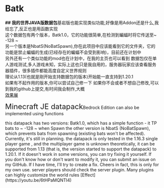 # Batk
**## 我的世界JAVA版数据包**基岩版也能实现类似功能,好像是用Addon还是什么,我给忘了,反正也是用函数实现  
这个数据包有两个版本，Batk1.0，它的功能很简单,在检测到蝙蝠时将它传送至~ -128 ~  
另一个版本是NbatS(NoBatSpawn),你在此项目中应该能看到它的文件夹，它的功能是禁止蝙蝠的生成(已经存在的蝙蝠不会受到影响)，目前还在计划中  
另外还有一个类似功能的mod也在计划中，在我的主页也可以看到
数据包仅在单人游戏测试,多人游戏未知，实际上这也只是我自用的，服务器玩家应该查看服务器插件，很多插件都能高度自定义世界规则  
理论从1.13(也就是刚开始支持数据包的版本)开始能一直支持到1.20.1  
如果有不起作用的版本,你可以尝试自己修一下
如果你不会或者不想自己修改,可以到我的github上提交,有时间我会制作,大概  
[效果展](示https://www.bilibili.com/video/BV1Xk4y1578y/?spm_id_from=333.999.0.0)
<p>
  <span style="font-size: 24px;">Minecraft JE datapack</span>Bedrock Edition can also be implemented using functions  
</p>
this datapack has two versions: Batk1.0, which has a simple function - it TP bats to ~ -128 ~ when Spawn  
the other version is NbatS (NoBatSpawn), which prevents bats from spawning (existing bats won't be affected). Currently, it's still in planning.  
the datapack is only tested in the 1.16.3 single player game , and the multiplayer game is unknown  
theoretically, it can be supported from 1.13 (that is, the version started to support the datapack) to 1.20.1.   
If it doesn't work in some versions, you can try fixing it yourself.  
If you don't know how or don't want to modify it, you can submit an issue on my GitHub. If I have time, I'll try to create a fix. Cheers  
in fact, this is only for my own use. server players should check the server plugin. Many plugins can highly customize the world rules  
[Effect](https://youtu.be/6tHPaMQNTI4)
